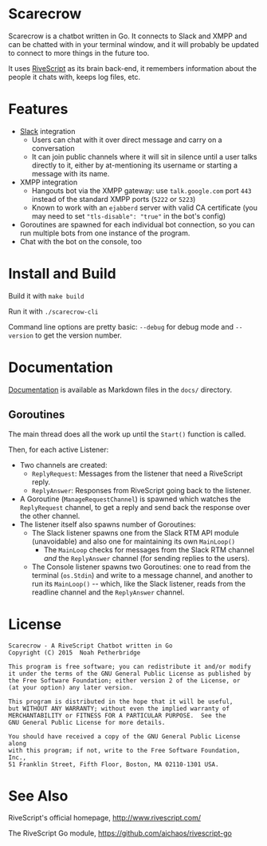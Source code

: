 # Scarecrow

Scarecrow is a chatbot written in Go. It connects to Slack and XMPP and can be
chatted with in your terminal window, and it will probably be updated to
connect to more things in the future too.

It uses [RiveScript](http://www.rivescript.com/) as its brain back-end, it
remembers information about the people it chats with, keeps log files, etc.

# Features

* [Slack](https://www.slack.com/) integration
  * Users can chat with it over direct message and carry on a conversation
  * It can join public channels where it will sit in silence until a user talks
    directly to it, either by at-mentioning its username or starting a message
    with its name.
* XMPP integration
  * Hangouts bot via the XMPP gateway: use `talk.google.com` port `443` instead
    of the standard XMPP ports (`5222` or `5223`)
  * Known to work with an `ejabberd` server with valid CA certificate (you may
    need to set `"tls-disable": "true"` in the bot's config)
* Goroutines are spawned for each individual bot connection, so you can run
  multiple bots from one instance of the program.
* Chat with the bot on the console, too

# Install and Build

Build it with `make build`

Run it with `./scarecrow-cli`

Command line options are pretty basic: `--debug` for debug mode and
`--version` to get the version number.

# Documentation

[Documentation](docs/README.md) is available as Markdown files in the `docs/`
directory.

## Goroutines

The main thread does all the work up until the `Start()` function is called.

Then, for each active Listener:

* Two channels are created:
  * `ReplyRequest`: Messages from the listener that need a RiveScript reply.
  * `ReplyAnswer`: Responses from RiveScript going back to the listener.
* A Goroutine (`ManageRequestChannel`) is spawned which watches the
  `ReplyRequest` channel, to get a reply and send back the response over the
  other channel.
* The listener itself also spawns number of Goroutines:
  * The Slack listener spawns one from the Slack RTM API module (unavoidable)
    and also one for maintaining its own `MainLoop()`
    * The `MainLoop` checks for messages from the Slack RTM channel *and* the
      `ReplyAnswer` channel (for sending replies to the users).
  * The Console listener spawns two Goroutines: one to read from the terminal
    (`os.Stdin`) and write to a message channel, and another to run its
    `MainLoop()` -- which, like the Slack listener, reads from the readline
    channel and the `ReplyAnswer` channel.

# License

```
Scarecrow - A RiveScript Chatbot written in Go
Copyright (C) 2015  Noah Petherbridge

This program is free software; you can redistribute it and/or modify
it under the terms of the GNU General Public License as published by
the Free Software Foundation; either version 2 of the License, or
(at your option) any later version.

This program is distributed in the hope that it will be useful,
but WITHOUT ANY WARRANTY; without even the implied warranty of
MERCHANTABILITY or FITNESS FOR A PARTICULAR PURPOSE.  See the
GNU General Public License for more details.

You should have received a copy of the GNU General Public License along
with this program; if not, write to the Free Software Foundation, Inc.,
51 Franklin Street, Fifth Floor, Boston, MA 02110-1301 USA.
```

# See Also

RiveScript's official homepage, <http://www.rivescript.com/>

The RiveScript Go module, <https://github.com/aichaos/rivescript-go>
